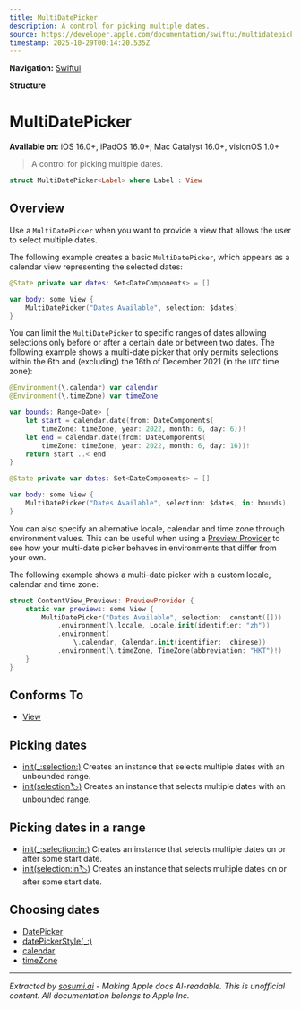 ```yaml
---
title: MultiDatePicker
description: A control for picking multiple dates.
source: https://developer.apple.com/documentation/swiftui/multidatepicker
timestamp: 2025-10-29T00:14:20.535Z
---
```


**Navigation:** [Swiftui](/documentation/swiftui)

**Structure**

# MultiDatePicker

**Available on:** iOS 16.0+, iPadOS 16.0+, Mac Catalyst 16.0+, visionOS 1.0+

> A control for picking multiple dates.

```swift
struct MultiDatePicker<Label> where Label : View
```

## Overview

Use a `MultiDatePicker` when you want to provide a view that allows the user to select multiple dates.

The following example creates a basic `MultiDatePicker`, which appears as a calendar view representing the selected dates:

```swift
@State private var dates: Set<DateComponents> = []

var body: some View {
    MultiDatePicker("Dates Available", selection: $dates)
}
```

You can limit the `MultiDatePicker` to specific ranges of dates allowing selections only before or after a certain date or between two dates. The following example shows a multi-date picker that only permits selections within the 6th and (excluding) the 16th of December 2021 (in the `UTC` time zone):

```swift
@Environment(\.calendar) var calendar
@Environment(\.timeZone) var timeZone

var bounds: Range<Date> {
    let start = calendar.date(from: DateComponents(
        timeZone: timeZone, year: 2022, month: 6, day: 6))!
    let end = calendar.date(from: DateComponents(
        timeZone: timeZone, year: 2022, month: 6, day: 16))!
    return start ..< end
}

@State private var dates: Set<DateComponents> = []

var body: some View {
    MultiDatePicker("Dates Available", selection: $dates, in: bounds)
}
```

You can also specify an alternative locale, calendar and time zone through environment values. This can be useful when using a [Preview Provider](/documentation/swiftui/previewprovider) to see how your multi-date picker behaves in environments that differ from your own.

The following example shows a multi-date picker with a custom locale, calendar and time zone:

```swift
struct ContentView_Previews: PreviewProvider {
    static var previews: some View {
        MultiDatePicker("Dates Available", selection: .constant([]))
            .environment(\.locale, Locale.init(identifier: "zh"))
            .environment(
                \.calendar, Calendar.init(identifier: .chinese))
            .environment(\.timeZone, TimeZone(abbreviation: "HKT")!)
    }
}
```

## Conforms To

- [View](/documentation/swiftui/view)

## Picking dates

- [init(_:selection:)](/documentation/swiftui/multidatepicker/init(_:selection:)) Creates an instance that selects multiple dates with an unbounded range.
- [init(selection:label:)](/documentation/swiftui/multidatepicker/init(selection:label:)) Creates an instance that selects multiple dates with an unbounded range.

## Picking dates in a range

- [init(_:selection:in:)](/documentation/swiftui/multidatepicker/init(_:selection:in:)) Creates an instance that selects multiple dates on or after some start date.
- [init(selection:in:label:)](/documentation/swiftui/multidatepicker/init(selection:in:label:)) Creates an instance that selects multiple dates on or after some start date.

## Choosing dates

- [DatePicker](/documentation/swiftui/datepicker)
- [datePickerStyle(_:)](/documentation/swiftui/view/datepickerstyle(_:))
- [calendar](/documentation/swiftui/environmentvalues/calendar)
- [timeZone](/documentation/swiftui/environmentvalues/timezone)

---

*Extracted by [sosumi.ai](https://sosumi.ai) - Making Apple docs AI-readable.*
*This is unofficial content. All documentation belongs to Apple Inc.*
